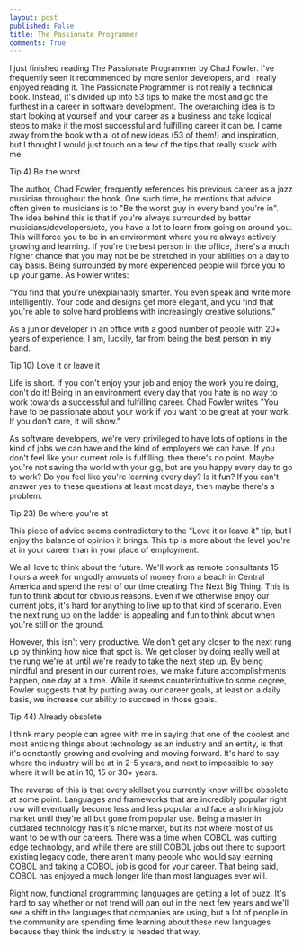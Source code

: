 ```yaml
---
layout: post
published: False
title: The Passionate Programmer
comments: True
---
```

I just finished reading The Passionate Programmer by Chad Fowler. I've frequently
seen it recommended by more senior developers, and I really enjoyed reading it.
The Passionate Programmer is not really a technical book. Instead, it's divided up into
53 tips to make the most and go the furthest in a career in software development. The
overarching idea is to start looking at yourself and your career as a business and take
logical steps to make it the most successful and fulfilling career it can be.
I came away from the book with a lot of new ideas (53 of them!) and inspiration, but
I thought I would just touch on a few of the tips that really stuck with me.


Tip 4) Be the worst.

The author, Chad Fowler, frequently references his previous career as a jazz musician
throughout the book. One such time, he mentions that advice often given to musicians is to
"Be the worst guy in every band you're in". The idea behind this is that if you're
always surrounded by better musicians/developers/etc, you have a lot to learn from going
on around you. This will force you to be in an environment where you're always actively
growing and learning. If you're the best person in the office, there's a much higher chance
that you may not be be stretched in your abilities on a day to day basis. Being surrounded
by more experienced people will force you to up your game. As Fowler writes:

"You find that you're unexplainably smarter. You even speak and write more intelligently. Your code and
designs get more elegant, and you find that you're able to solve hard problems with increasingly
creative solutions."

As a junior developer in an office with a good number of people with 20+ years of experience,
I am, luckily, far from being the best person in my band.


Tip 10) Love it or leave it

Life is short. If you don't enjoy your job and enjoy the work you're doing, don't do it!
Being in an environment every day that you hate is no way to work towards a successful and
fulfilling career. Chad Fowler writes "You have to be passionate about your work if you want to
be great at your work. If you don't care, it will show."

As software developers, we're very privileged to have lots of options in the kind of
jobs we can have and the kind of employers we can have. If you don't feel like your current role
is fulfilling, then there's no point. Maybe you're not saving the world with your gig, but are you
happy every day to go to work? Do you feel like you're learning every day? Is it fun? If you can't
answer yes to these questions at least most days, then maybe there's a problem.


Tip 23) Be where you're at

This piece of advice seems contradictory to the "Love it or leave it" tip, but I enjoy
the balance of opinion it brings. This tip is more about the level you're at in your career
than in your place of employment.

We all love to think about the future. We'll work as remote consultants 15 hours a week
for ungodly amounts of money from a beach in Central America and spend the rest of our
time creating The Next Big Thing. This is fun to think about for obvious reasons. Even if
we otherwise enjoy our current jobs, it's hard for anything to live up to that kind of
scenario. Even the next rung up on the ladder is appealing and fun to think about when you're
still on the ground.  

However, this isn't very productive. We don't get any closer to the next rung up by thinking
how nice that spot is. We get closer by doing really well at the rung we're at until we're
ready to take the next step up. By being mindful and present in our current roles,
we make future accomplishments happen, one day at a time. While it seems counterintuitive to
some degree, Fowler suggests that by putting away our career goals, at least on a daily basis,
we increase our ability to succeed in those goals.


Tip 44) Already obsolete

I think many people can agree with me in saying that one of the coolest and most enticing
things about technology as an industry and an entity, is that it's constantly growing and evolving
and moving forward. It's hard to say where the industry will be at in 2-5 years, and next to
impossible to say where it will be at in 10, 15 or 30+ years.

The reverse of this is that every skillset you currently know will be obsolete at some point. Languages
and frameworks that are incredibly popular right now will eventually become less and less popular and face a
shrinking job market until they're all but gone from popular use. Being a master in outdated technology has it's
niche market, but its not where most of us want to be with our careers. There was a time when COBOL was
cutting edge technology, and while there are still COBOL jobs out there to support existing legacy code, there
aren't many people who would say learning COBOL and taking a COBOL job is good for your career. That being said,
COBOL has enjoyed a much longer life than most languages ever will.

Right now, functional programming languages are getting a lot of buzz. It's hard to say whether or not trend will
pan out in the next few years and we'll see a shift in the languages that companies are using, but a lot of people
in the community are spending time learning about these new languages because they think the industry is headed that way.
